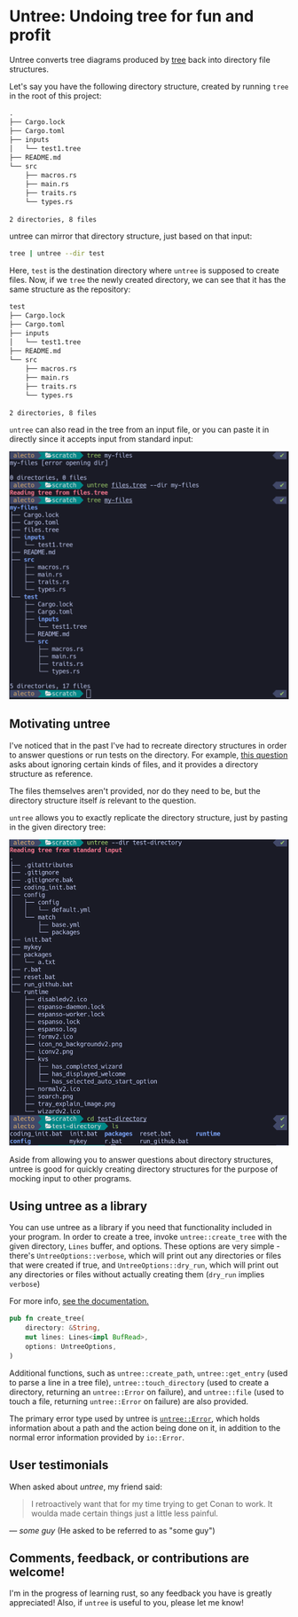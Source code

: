 # Untree: Undoing tree for fun and profit

Untree converts tree diagrams produced by
[tree](https://linux.die.net/man/1/tree) back into directory file structures.

Let's say you have the following directory structure, created by running `tree`
in the root of this project:

```
.
├── Cargo.lock
├── Cargo.toml
├── inputs
│   └── test1.tree
├── README.md
└── src
    ├── macros.rs
    ├── main.rs
    ├── traits.rs
    └── types.rs

2 directories, 8 files
```

untree can mirror that directory structure, just based on that input:

```bash
tree | untree --dir test
```

Here, `test` is the destination directory where `untree` is supposed to create
files. Now, if we `tree` the newly created directory, we can see that it has the
same structure as the repository:

```
test
├── Cargo.lock
├── Cargo.toml
├── inputs
│   └── test1.tree
├── README.md
└── src
    ├── macros.rs
    ├── main.rs
    ├── traits.rs
    └── types.rs

2 directories, 8 files
```

`untree` can also read in the tree from an input file, or you can paste it in
directly since it accepts input from standard input:

![](media/image1.png)

## Motivating untree

I've noticed that in the past I've had to recreate directory structures in order
to answer questions or run tests on the directory. For example, [this
question][stack-overflow-question] asks about ignoring certain kinds of files,
and it provides a directory structure as reference.

The files themselves aren't provided, nor do they need to be, but the directory
structure itself _is_ relevant to the question.

`untree` allows you to exactly replicate the directory structure, just by
pasting in the given directory tree:

![](media/image2.png)

Aside from allowing you to answer questions about directory structures, untree
is good for quickly creating directory structures for the purpose of mocking
input to other programs.

[stack-overflow-question]:
  https://stackoverflow.com/questions/70933172/how-to-write-gitignore-so-that-it-only-includes-yaml-files-and-some-specific-fi

## Using untree as a library

You can use untree as a library if you need that functionality included in your
program. In order to create a tree, invoke `untree::create_tree` with the given
directory, `Lines` buffer, and options. These options are very simple - there's
`UntreeOptions::verbose`, which will print out any directories or files that
were created if true, and `UntreeOptions::dry_run`, which will print out any
directories or files without actually creating them (`dry_run` implies
`verbose`)

For more info, [see the documentation.][untree docs]

```rust
pub fn create_tree(
    directory: &String,
    mut lines: Lines<impl BufRead>,
    options: UntreeOptions,
)
```

Additional functions, such as `untree::create_path`, `untree::get_entry` (used
to parse a line in a tree file), `untree::touch_directory` (used to create a
directory, returning an `untree::Error` on failure), and `untree::file` (used to
touch a file, returning `untree::Error` on failure) are also provided.

The primary error type used by untree is [`untree::Error`][untree error], which
holds information about a path and the action being done on it, in addition to
the normal error information provided by `io::Error`.

[untree docs]: https://docs.rs/untree/latest/untree/all.html
[untree error]: https://docs.rs/untree/latest/untree/errors/enum.Error.html

## User testimonials

When asked about _untree_, my friend said:

> I retroactively want that for my time trying to get Conan to work. It woulda
> made certain things just a little less painful.

— _some guy_ (He asked to be referred to as "some guy")

## Comments, feedback, or contributions are welcome!

I'm in the progress of learning rust, so any feedback you have is greatly
appreciated! Also, if `untree` is useful to you, please let me know!
